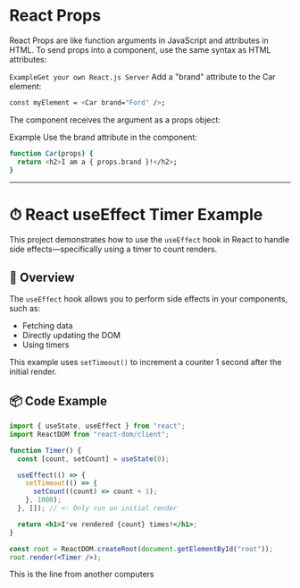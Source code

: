 # React Props

React Props are like function arguments in JavaScript and attributes in HTML.
To send props into a component, use the same syntax as HTML attributes:

`ExampleGet your own React.js Server`
Add a "brand" attribute to the Car element:

```bash
const myElement = <Car brand="Ford" />;
```

The component receives the argument as a props object:

Example
Use the brand attribute in the component:

```bash
function Car(props) {
  return <h2>I am a { props.brand }!</h2>;
}
```

---

# ⏱ React useEffect Timer Example

This project demonstrates how to use the `useEffect` hook in React to handle side effects—specifically using a timer to count renders.

## 🚀 Overview

The `useEffect` hook allows you to perform side effects in your components, such as:

- Fetching data
- Directly updating the DOM
- Using timers

This example uses `setTimeout()` to increment a counter 1 second after the initial render.

## 📦 Code Example

```jsx
import { useState, useEffect } from "react";
import ReactDOM from "react-dom/client";

function Timer() {
  const [count, setCount] = useState(0);

  useEffect(() => {
    setTimeout(() => {
      setCount((count) => count + 1);
    }, 1000);
  }, []); // <- Only run on initial render

  return <h1>I've rendered {count} times!</h1>;
}

const root = ReactDOM.createRoot(document.getElementById("root"));
root.render(<Timer />);
```

This is the line from another computers
